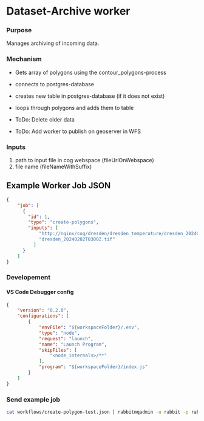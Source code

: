 # Dataset-Archive worker

### Purpose
Manages archiving of incoming data.

### Mechanism
- Gets array of polygons using the contour_polygons-process
- connects to postgres-database
- creates new table in postgres-database (if it does not exist)
- loops through polygons and adds them to table

- ToDo: Delete older data
- ToDo: Add worker to publish on geoserver in WFS

### Inputs

1. path to input file in cog webspace (fileUrlOnWebspace)
2. file name (fileNameWithSuffix)

## Example Worker Job JSON

```json
{
    "job": [
      {
        "id": 1,
        "type": "create-polygons",
        "inputs": [
            "http://nginx/cog/dresden/dresden_temperature/dresden_20240202T0300Z.tif",
            "dresden_20240202T0300Z.tif"
          ]
      }
    ]
}
```
### Developement

#### VS Code Debugger config 

```json
{
    "version": "0.2.0",
    "configurations": [
        {
            "envFile": "${workspaceFolder}/.env",
            "type": "node",
            "request": "launch",
            "name": "Launch Program",
            "skipFiles": [
                "<node_internals>/**"
            ],
            "program": "${workspaceFolder}/index.js"
        }
    ]
}
```

### Send example job

```bash
cat workflows/create-polygon-test.json | rabbitmqadmin -u rabbit -p rabbit publish exchange=amq.default routing_key=dispatcher
```